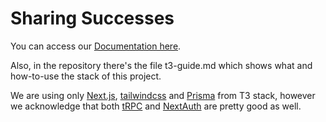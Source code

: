 # Sharing Successes

You can access our [Documentation here](https://github.com/dashvine/sharing-successes-docs).

Also, in the repository there's the file t3-guide.md which shows what and how-to-use the stack of this project.

We are using only [Next.js](https://nextjs.org/), [tailwindcss](https://tailwindcss.com/) and [Prisma](https://www.prisma.io/) from T3 stack, however we acknowledge that both [tRPC](https://trpc.io/) and [NextAuth](https://next-auth.js.org/) are pretty good as well.
